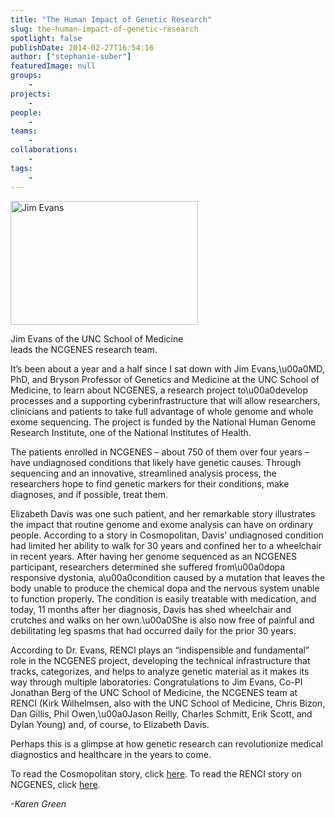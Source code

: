 ```yaml
---
title: "The Human Impact of Genetic Research"
slug: the-human-impact-of-genetic-research
spotlight: false
publishDate: 2014-02-27T16:54:16
author: ["stephanie-suber"]
featuredImage: null
groups:
    - 
projects:
    - 
people:
    - 
teams: 
    - 
collaborations:
    - 
tags:
    - 
---
```

<div id="attachment_13141" class="wp-caption alignleft" style="width: 300px"><a href="https://www.renci.org/wp-content/uploads/2014/02/Jim-Evans.jpeg"  rel="lightbox[roadtrip]"><img class="size-medium wp-image-13141   " src="https://www.renci.org/wp-content/uploads/2014/02/Jim-Evans-300x198.jpeg" alt="Jim Evans" width="300" height="198" srcset="https://renci.org/wp-content/uploads/2014/02/Jim-Evans-300x198.jpeg 300w, https://renci.org/wp-content/uploads/2014/02/Jim-Evans.jpeg 400w" sizes="(max-width: 300px) 100vw, 300px" /></a></p>
<p class="wp-caption-text">Jim Evans of the UNC School of Medicine leads the NCGENES research team.</p>
</div>
<p>It&#8217;s been about a year and a half since I sat down with Jim Evans,\u00a0MD, PhD, and Bryson Professor of Genetics and Medicine at the UNC School of Medicine, to learn about NCGENES, a research project to\u00a0develop processes and a supporting cyberinfrastructure that will allow researchers, clinicians and patients to take full advantage of whole genome and whole exome sequencing. The project is funded by the National Human Genome Research Institute, one of the National Institutes of Health.</p>
<p>The patients enrolled in NCGENES &#8211; about 750 of them over four years &#8211; have undiagnosed conditions that likely have genetic causes. Through sequencing and an innovative, streamlined analysis process, the researchers hope to find genetic markers for their conditions, make diagnoses, and if possible, treat them.<!--more--></p>
<p>Elizabeth Davis was one such patient, and her remarkable story illustrates the impact that routine genome and exome analysis can have on ordinary people. According to a story in Cosmopolitan, Davis&#8217; undiagnosed condition had limited her ability to walk for 30 years and confined her to a wheelchair in recent years. After having her genome sequenced as an NCGENES participant, researchers determined she suffered from\u00a0dopa responsive dystonia, a\u00a0condition caused by a mutation that leaves the body unable to produce the chemical dopa and the nervous system unable to function properly. The condition is easily treatable with medication, and today, 11 months after her diagnosis, Davis has shed wheelchair and crutches and walks on her own.\u00a0She is also now free of painful and debilitating leg spasms that had occurred daily for the prior 30 years.</p>
<p>According to Dr. Evans, RENCI plays an &#8220;indispensible and fundamental&#8221; role in the NCGENES project, developing the technical infrastructure that tracks, categorizes, and helps to analyze genetic material as it makes its way through multiple laboratories. Congratulations to Jim Evans, Co-PI Jonathan Berg of the UNC School of Medicine, the NCGENES team at RENCI (Kirk Wilhelmsen, also with the UNC School of Medicine, Chris Bizon, Dan Gillis, Phil Owen,\u00a0Jason Reilly, Charles Schmitt, Erik Scott, and Dylan Young) and, of course, to Elizabeth Davis.</p>
<p>Perhaps this is a glimpse at how genetic research can revolutionize medical diagnostics and healthcare in the years to come.</p>
<p>To read the Cosmopolitan story, click <a href="http://www.cosmopolitan.com/advice/health/mystery-diagnosis-paralyzed?src=email" target="_blank">here</a>. To read the RENCI story on NCGENES, click <a href="https://www.renci.org/news/making-genomes-make-sense/" target="_blank">here</a>.</p>
<p><em>-Karen Green</em></p>
<!-- AddThis Advanced Settings generic via filter on the_content --><!-- AddThis Share Buttons generic via filter on the_content -->
